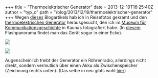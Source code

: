 +++
title = "Thermoelektrischer Generator"
date = 2013-12-19T16:25:40Z
author = "typ_o"
path = "/blog/2013/12/19/thermoelektrischer-generator"
+++
Wegen
[dieses](https://clockworker.de/cw/2013/12/03/der-thermoelektrische-aetherwellen-empfaenger/)
Blogartikels hab ich in Reisefotos gekramt und den [thermoelektrischen
Generator](https://de.wikipedia.org/wiki/Thermoelement) herausgesucht,
den ich im [Museum für
Kommunikationsgeschichte](https://www.teo.lt/node/1066) in Kaunas
fotografiert habe. (In
[diesem](https://www.teo.lt/gallery/flash/Telekomun.swf) Flashpanorama
findet man das Gerät sogar in einer Ecke).

[![](/media/seebeck_kaunas_2.serendipityThumb.jpg)](/media/seebeck_kaunas_2.jpg)

[![](/media/seebeck_kaunas_1.serendipityThumb.jpg)](/media/seebeck_kaunas_1.jpg)

Augenscheinlich treibt der Generator ein Röhrenradio, allerdings nicht
direkt, sondern vermutlich über einen Akku als Zwischenspeicher
(Zeichnung rechts unten). (Das selbe in neu gibts wohl
[hier](https://thermalforce.de/))
